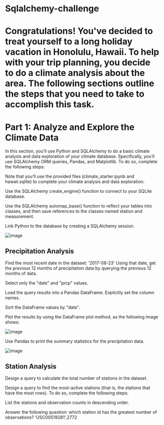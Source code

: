 # Sqlalchemy-challenge

# Congratulations! You've decided to treat yourself to a long holiday vacation in Honolulu, Hawaii. To help with your trip planning, you decide to do a climate analysis about the area. The following sections outline the steps that you need to take to accomplish this task.

# Part 1: Analyze and Explore the Climate Data
In this section, you’ll use Python and SQLAlchemy to do a basic climate analysis and data exploration of your climate database. Specifically, you’ll use SQLAlchemy ORM queries, Pandas, and Matplotlib. To do so, complete the following steps:

Note that you’ll use the provided files (climate_starter.ipynb and hawaii.sqlite) to complete your climate analysis and data exploration.

Use the SQLAlchemy create_engine() function to connect to your SQLite database.

Use the SQLAlchemy automap_base() function to reflect your tables into classes, and then save references to the classes named station and measurement.

Link Python to the database by creating a SQLAlchemy session.

![image](https://github.com/user-attachments/assets/67d6115f-a56b-4c51-a861-4ee039872edf)


## Precipitation Analysis

Find the most recent date in the dataset:
'2017-08-23'
Using that date, get the previous 12 months of precipitation data by querying the previous 12 months of data.

Select only the "date" and "prcp" values.

Load the query results into a Pandas DataFrame. Explicitly set the column names.

Sort the DataFrame values by "date".

Plot the results by using the DataFrame plot method, as the following image shows:

![image](https://github.com/user-attachments/assets/601a1a02-7417-4bc3-91e5-585c5186e587)

Use Pandas to print the summary statistics for the precipitation data.

![image](https://github.com/user-attachments/assets/badafacb-b474-4cc5-8eb7-7b22f99afef6)

## Station Analysis
Design a query to calculate the total number of stations in the dataset.

Design a query to find the most-active stations (that is, the stations that have the most rows). To do so, complete the following steps:

List the stations and observation counts in descending order.

Answer the following question: which station id has the greatest number of observations?
'USC00519281',2772

